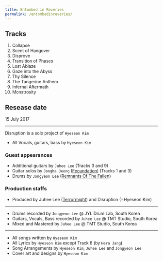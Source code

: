 ```yaml
---
title: Entombed in Reveries
permalink: /entombedinreveries/
---
```


## Tracks 
1. Collapse
2. Scent of Hangover
3. Disprove
4. Transition of Phases
5. Lost Ablaze
6. Gaze into the Abyss
7. Thy Silence
8. The Tangerine Anthem
9. Infernal Aftermath
10. Monstrosity

## Resease date
15 July 2017

---
Disruption is a solo project of `Hyeseon Kim`

- All Vocals, guitars, bass by `Hyeseon Kim`

### Guest appearances
- Additional guitars by `Juhee Lee` (Tracks 3 and 9)
- Guitar solos by `Jongha Jeong` ([Fecundation](https://www.metal-archives.com/bands/Fecundation/3540394170)) (Tracks 1 and 3)
- Drums by `Jongyeon Lee` ([Remnants Of The Fallen](https://www.metal-archives.com/bands/Remnants_of_the_Fallen/3540331909))

### Production staffs
- Produced by Juhee Lee ([Terrormight](https://www.metal-archives.com/bands/Terrormight/3540290935)) and Disruption (=Hyeseon Kim)
---
- Drums recorded by `Jongyeon Lee` @ JYL Drum Lab, South Korea
- Guitars, Vocals, Bass recorded by `Juhee Lee` @ TMT Studio, South Korea
- Mixed and Mastered by `Juhee Lee` @ TMT Studio, South Korea
---
- All songs written by `Hyeseon Kim`
- All Lyrics by `Hyeseon Kim` except Track 8 (by `Hera Jang`)
- Song Arrangements by `Hyeseon Kim`, `Juhee Lee` and `Jongyeon Lee`
- Cover art and designs by `Hyeseon Kim`
